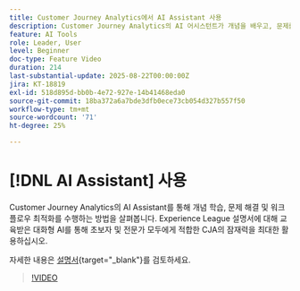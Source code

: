 ```yaml
---
title: Customer Journey Analytics에서 AI Assistant 사용
description: Customer Journey Analytics의 AI 어시스턴트가 개념을 배우고, 문제를 해결하고, 워크플로를 최적화하도록 지원하는 방법에 대해 알아봅니다.
feature: AI Tools
role: Leader, User
level: Beginner
doc-type: Feature Video
duration: 214
last-substantial-update: 2025-08-22T00:00:00Z
jira: KT-18819
exl-id: 518d895d-bb0b-4e72-927e-14b41468eda0
source-git-commit: 18ba372a6a7bde3dfb0ece73cb054d327b557f50
workflow-type: tm+mt
source-wordcount: '71'
ht-degree: 25%

---
```


# [!DNL AI Assistant] 사용

Customer Journey Analytics의 AI Assistant를 통해 개념 학습, 문제 해결 및 워크플로우 최적화를 수행하는 방법을 살펴봅니다. Experience League 설명서에 대해 교육받은 대화형 AI를 통해 초보자 및 전문가 모두에게 적합한 CJA의 잠재력을 최대한 활용하십시오.

자세한 내용은 [설명서](https://experienceleague.adobe.com/en/docs/analytics-platform/using/cja-overview/cja-b2c-overview/ai-assistant){target="_blank"}를 검토하세요.

>[!VIDEO](https://video.tv.adobe.com/v/3471136/?learn=on)
